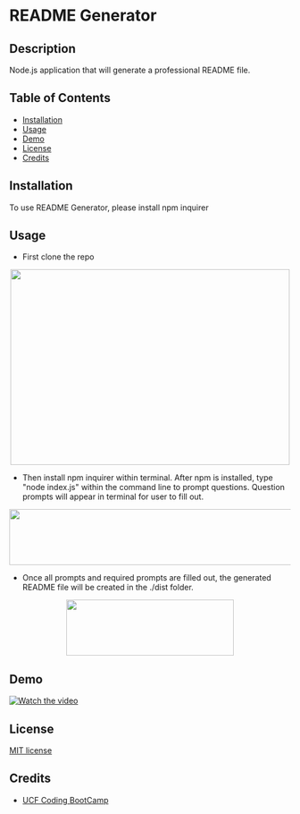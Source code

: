 # README Generator
## Description 
Node.js application that will generate a professional README file.

## Table of Contents

* [Installation](#installation)
* [Usage](#usage)
* [Demo](#Demo)
* [License](#license)
* [Credits](#credits)

## Installation 
To use README Generator, please install npm inquirer

## Usage 
 * First clone the repo
 <p align="center">
  <img width="500" height="350" src="https://user-images.githubusercontent.com/65797801/102832749-49bdfd80-43bd-11eb-89a1-409ed0b397f7.png">
</p>
 
 
* Then install npm inquirer within terminal.
After npm is installed, type "node index.js" within the command line to prompt questions. Question prompts will appear in terminal for user to fill out. 
 <p align="center">
  <img width="800" height="100" src="https://user-images.githubusercontent.com/65797801/102833225-7aeafd80-43be-11eb-8b17-54399fb391c8.png">
</p>



* Once all prompts and required prompts are filled out, the generated README file will be created in the ./dist folder.
 <p align="center">
  <img width="300" height="100" src="https://user-images.githubusercontent.com/65797801/102833303-b4bc0400-43be-11eb-9bf0-500f6b32b452.png">
</p>


## Demo
[![Watch the video](https://i.imgur.com/vKb2F1B.png)](https://drive.google.com/file/d/1nrE7tyM00k1kYUHR2Yxqx3RBOzDHSilL/view)


## License
[MIT license](https://github.com/jconeff/README_generator/blob/main/LICENSE)

## Credits
* [UCF Coding BootCamp](https://github.com/coding-boot-camp/potential-enigma)

